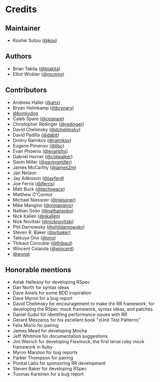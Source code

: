 # Credits

## Maintainer

* Kouhei Sutou ([@kou](https://github.com/kou))


## Authors

* Brian Takita ([@btakita](http://github.com/btakita))
* Elliot Winkler ([@mcmire](http://github.com/mcmire))


## Contributors

* Andreas Haller ([@ahx](http://github.com/ahx))
* Bryan Helmkamp ([@brynary](http://github.com/brynary))
* [@bonkydog](http://github.com/bonkydog)
* Caleb Spare ([@cespare](http://github.com/cespare))
* Christopher Redinger ([@redinger](http://github.com/redinger))
* David Chelimsky ([@dchelimsky](http://github.com/dchelimsky))
* David Padilla ([@dabit](http://github.com/dabit))
* Dmitry Ratnikov ([@ratnikov](http://github.com/ratnikov))
* Eugene Pimenov ([@libc](http://github.com/libc))
* Evan Phoenix ([@evanphx](http://github.com/evanphx))
* Gabriel Horner ([@cldwalker](http://github.com/cldwalker))
* Gavin Miller ([@gavingmiller](http://github.com/gavingmiller))
* James McCarthy ([@james2m](http://github.com/james2m))
* Jan Nelson
* Jay Adkisson ([@jayferd](http://github.com/jayferd))
* Joe Ferris ([@jferris](http://github.com/jferris))
* Matt Buck ([@techpeace](http://github.com/techpeace))
* Matthew O'Connor
* Michael Niessner ([@niessner](http://github.com/niessner))
* Mike Mangino ([@mmangino](http://github.com/mmangino))
* Nathan Sobo ([@nathansobo](http://github.com/nathansobo))
* Nick Kallen ([@nkallen](http://github.com/nkallen))
* Nick Novitski ([@nicknovitski](http://github.com/nicknovitski))
* Phil Darnowsky ([@phildarnowsky](http://github.com/phildarnowsky))
* Steven R. Baker ([@srbaker](http://github.com/srbaker))
* Tatsuya Ono ([@ono](http://github.com/ono))
* Thibaut Corouble ([@thibaut](http://github.com/thibaut))
* Wincent Colaiuta ([@wincent](http://github.com/wincent))
* [@wynst](http://github.com/wynst)


## Honorable mentions

* Aslak Hellesoy for developing RSpec
* Dan North for syntax ideas
* Dave Astels for some BDD inspiration
* Dave Myron for a bug report
* David Chelimsky for encouragement to make the RR framework, for developing the
  RSpec mock framework, syntax ideas, and patches
* Daniel Sudol for identifing performance issues with RR
* Gerard Meszaros for his excellent book "xUnit Test Patterns"
* Felix Morio for pairing
* James Mead for developing Mocha
* Jeff Whitmire for documentation suggestions
* Jim Weirich for developing Flexmock, the first terse ruby mock framework in
  Ruby
* Myron Marston for bug reports
* Parker Thompson for pairing
* Pivotal Labs for sponsoring RR development
* Steven Baker for developing RSpec
* Tuomas Kareinen for a bug report
